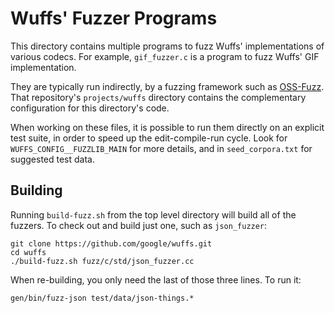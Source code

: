 # Wuffs' Fuzzer Programs

This directory contains multiple programs to fuzz Wuffs' implementations of
various codecs. For example, `gif_fuzzer.c` is a program to fuzz Wuffs' GIF
implementation.

They are typically run indirectly, by a fuzzing framework such as
[OSS-Fuzz](https://github.com/google/oss-fuzz). That repository's
`projects/wuffs` directory contains the complementary configuration for this
directory's code.

When working on these files, it is possible to run them directly on an explicit
test suite, in order to speed up the edit-compile-run cycle. Look for
`WUFFS_CONFIG__FUZZLIB_MAIN` for more details, and in `seed_corpora.txt` for
suggested test data.


## Building

Running `build-fuzz.sh` from the top level directory will build all of the
fuzzers. To check out and build just one, such as `json_fuzzer`:

    git clone https://github.com/google/wuffs.git
    cd wuffs
    ./build-fuzz.sh fuzz/c/std/json_fuzzer.cc

When re-building, you only need the last of those three lines. To run it:

    gen/bin/fuzz-json test/data/json-things.*
